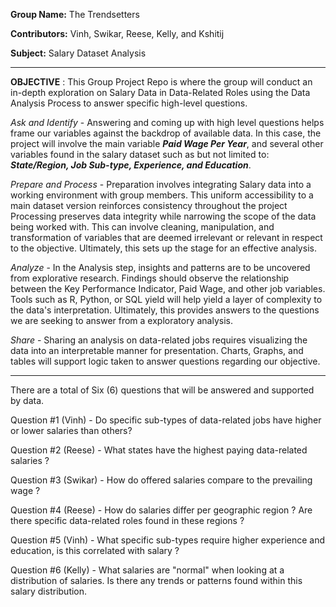 **Group Name:** The Trendsetters

**Contributors:** Vinh, Swikar, Reese, Kelly, and Kshitij

**Subject:** Salary Dataset Analysis

________________________________________________________________________________________________________________________________________________________

**OBJECTIVE** :          This Group Project Repo is where the group will conduct an in-depth exploration
                         on Salary Data in Data-Related Roles using the Data Analysis Process to answer 
                         specific high-level questions. 
            
_Ask and Identify_     - Answering and coming up with high level questions helps frame our variables against
                         the backdrop of available data. In this case, the project will involve 
                         the main variable **_Paid Wage Per Year_**, and several other variables found in the 
                         salary dataset such as but not limited to: **_State/Region, Job Sub-type, Experience, 
                         and Education_**. 

_Prepare and Process_  - Preparation involves integrating Salary data into a working environment with group members.
                         This uniform accessibility to a main dataset version reinforces consistency throughout the project
                         Processing preserves data integrity while narrowing the scope of the data being worked with. 
                         This can involve cleaning, manipulation, and transformation of variables that are deemed irrelevant
                         or relevant in respect to the objective. Ultimately, this sets up the stage for an effective analysis.
                                        
_Analyze_              - In the Analysis step, insights and patterns are to be uncovered from explorative research. Findings
                         should observe the relationship between the Key Performance Indicator, Paid Wage, and other job variables. 
                         Tools such as R, Python, or SQL yield will help yield a layer of complexity to the data's interpretation. 
                         Ultimately, this provides answers to the questions we are seeking to answer from a exploratory analysis.

_Share_                - Sharing an analysis on data-related jobs requires visualizing the data into an interpretable 
                         manner for presentation. Charts, Graphs, and tables will support logic taken to answer 
                         questions regarding our objective. 
________________________________________________________________________________________________________________________________________________________

There are a total of Six (6) questions that will be answered and supported by data. 

Question #1 (Vinh)   - Do specific sub-types of data-related jobs have higher or lower salaries than others?

Question #2 (Reese)  - What states have the highest paying data-related salaries ?

Question #3 (Swikar) - How do offered salaries compare to the prevailing wage ?

Question #4 (Reese)  - How do salaries differ per geographic region ? Are there specific data-related roles
                       found in these regions ?

Question #5 (Vinh)   - What specific sub-types require higher experience and education, is this correlated
                       with salary ?

Question #6 (Kelly)  - What salaries are "normal" when looking at a distribution of salaries. Is there any 
                       trends or patterns found within this salary distribution.
                         
                         



                      
                
            
